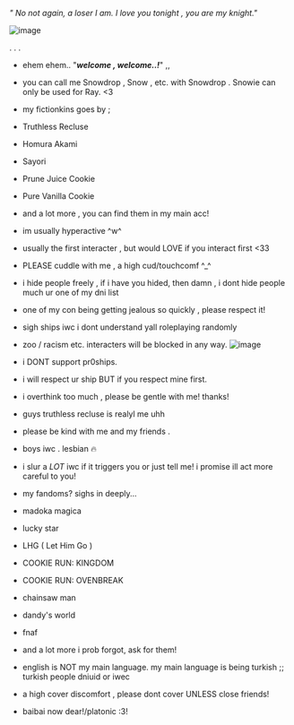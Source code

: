 

*" No not again, a loser I am.
I love you tonight , you are my knight."*





![image](https://github.com/user-attachments/assets/06b54e4a-5086-4a78-bc71-bc70cb2c947e)












.                                                                 .                                                     .

- ehem ehem.. "***welcome , welcome..!***" ,, 
 
- you can call me Snowdrop , Snow , etc. with Snowdrop . Snowie can only be used for Ray. <3 
- my fictionkins goes by ;
- Truthless Recluse
- Homura Akami
- Sayori
- Prune Juice Cookie
- Pure Vanilla Cookie 
- and a lot more , you can find them in my main acc!
- im usually hyperactive ^w^


- usually the first interacter , but would LOVE if you interact first <33
- PLEASE cuddle with me , a high cud/touchcomf ^_^
- i hide people freely , if i have you hided, then damn , i dont hide people much ur one of my dni list
- one of my con being getting jealous so quickly , please respect it!
- sigh ships iwc i dont understand yall roleplaying randomly
- zoo / racism etc. interacters will be blocked in any way.
![image](https://github.com/user-attachments/assets/c14308f3-5974-444a-abce-14cefb5f9c2e)

- i DONT support pr0ships.
- i will respect ur ship BUT if you respect mine first.
- i overthink too much , please be gentle with me! thanks!
 - guys truthless recluse is realyl me uhh
- please be kind with me and my friends . 
- boys iwc . lesbian :fire:
- i slur a *LOT* iwc if it triggers you or just tell me! i promise ill act more careful to you!
- my fandoms? sighs in deeply...
- madoka magica
- lucky star
- LHG ( Let Him Go )
- COOKIE RUN: KINGDOM
- COOKIE RUN: OVENBREAK
- chainsaw man
- dandy's world
- fnaf 
- and a lot more i prob forgot, ask for them!
- english is NOT my main language. my main language is being turkish ;; turkish people dniuid or iwec
- a high cover discomfort , please dont cover UNLESS close friends!
- baibai now dear!/platonic :3! 



